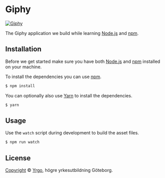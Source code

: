 # Giphy

[![Giphy](https://cloud.githubusercontent.com/assets/499192/21592592/fb03bf4c-d10e-11e6-8b9e-cc65e0c7fb93.gif)](https://github.com/Giphy/GiphyAPI)

The Giphy application we build while learning [Node.js](https://nodejs.org/en) and [npm](https://npmjs.com).

## Installation

Before we get started make sure you have both [Node.js](https://nodejs.org/en) and [npm](https://npmjs.com) installed on your machine.

To install the dependencies you can use [npm](https://npmjs.com).

```sh
$ npm install
```

You can optionally also use [Yarn](https://yarnpkg.com) to install the dependencies.

```sh
$ yarn
```

## Usage

Use the `watch` script during development to build the asset files.

```sh
$ npm run watch
```

## License

[Copyright](LICENSE) © [Yrgo](http://yrgo.se), högre yrkesutbildning Göteborg.

